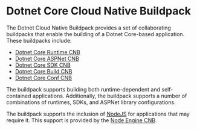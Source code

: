 # Dotnet Core Cloud Native Buildpack

The Dotnet Cloud Native Buildpack provides a set of collaborating buildpacks that
enable the building of a Dotnet Core-based application. These buildpacks include:
- [Dotnet Core Runtime CNB](https://github.com/paketo-buildpacks/dotnet-core-runtime)
- [Dotnet Core ASPNet CNB](https://github.com/paketo-buildpacks/dotnet-core-aspnet)
- [Dotnet Core SDK CNB](https://github.com/paketo-buildpacks/dotnet-core-sdk)
- [Dotnet Core Build CNB](https://github.com/paketo-buildpacks/dotnet-core-build)
- [Dotnet Core Conf CNB](https://github.com/paketo-buildpacks/dotnet-core-conf)

The buildpack supports building both runtime-dependent and self-contained
applications. Additionally, the buildpack supports a number of combinations of
runtimes, SDKs, and ASPNet library configurations.

The buildpack supports the inclusion of
[NodeJS](https://nodejs.org) for applications that may require it. This support
is provided by the [Node Engine
CNB](https://github.com/paketo-buildpacks/node-engine).
